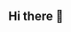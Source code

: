 ## Hi there 👋

<!--
**CodeSheep68/CodeSheep68** is a ✨ _special_ ✨ repository because its `README.md` (this file) appears on your GitHub profile.

Here are some ideas to get you started:

- 🔭 I’m currently working on getting coops.
- 🌱 I’m currently learning Python.
- 👯 I’m looking to collaborate on Coding projects.
- 🤔 I’m looking for help with my resume
- 💬 Ask me about my time at NEU.
- 📫 How to reach me: chan.james@northeastern.edu
- 😄 Pronouns: He/Him.
- ⚡ Fun fact: My favorite color is blue.
-->
